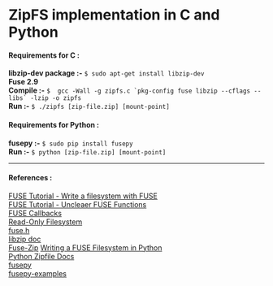 # ZipFS implementation in C and Python

#### Requirements for C :
**libzip-dev package :-** ``` $ sudo apt-get install libzip-dev ``` <br/>
**Fuse 2.9** <br/>
**Compile :-** ``` $  gcc -Wall -g zipfs.c `pkg-config fuse libzip --cflags --libs` -lzip -o zipfs ``` <br/>
**Run :-** ``` $ ./zipfs [zip-file.zip] [mount-point] ``` <br/>


#### Requirements for Python :
**fusepy :-** ```$ sudo pip install fusepy``` <br/>
**Run :-** ```$ python [zip-file.zip] [mount-point]``` <br/>

-----

#### References :
[FUSE Tutorial - Write a filesystem with FUSE](https://engineering.facile.it/blog/eng/write-filesystem-fuse/) <br/>
[FUSE Tutorial - Uncleaer FUSE Functions](https://www.cs.nmsu.edu/~pfeiffer/fuse-tutorial/html/unclear.html)<br/>
[FUSE Callbacks](https://www.cs.nmsu.edu/~pfeiffer/fuse-tutorial/html/callbacks.html)<br/>
[Read-Only Filesystem](https://github.com/cognusion/fuse-rofs/blob/master/rofs.c)<br/>
[fuse.h](https://github.com/libfuse/libfuse/blob/579c3b03f57856e369fd6db2226b77aba63b59ff/include/fuse.h#L102-L577) <br/>
[libzip doc](https://libzip.org/documentation) <br/>
[Fuse-Zip](https://github.com/Ninja3047/Fuse-Zip/)
[Writing a FUSE Filesystem in Python](https://medium.com/the-python-corner/writing-a-fuse-filesystem-in-python-5e0f2de3a813)<br/>
[Python Zipfile Docs](https://docs.python.org/2/library/zipfile.html) <br/>
[fusepy](https://github.com/fusepy/fusepy) <br/>
[fusepy-examples](https://github.com/fusepy/fusepy/tree/master/examples)
